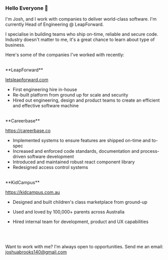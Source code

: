 ### Hello Everyone 👋

I'm Josh, and I work with companies to deliver world-class software. I'm currently Head of Engineering @ LeapForward.

I specialise in building teams who ship on-time, reliable and secure code. Industry doesn't matter to me, it's a great chance to learn about type of business. 

Here's some of the companies I've worked with recently:

<br>
**LeapForward**

[letsleapforward.com
](https://letsleapforward.com
)
- First engineering hire in-house
- Re-built platform from ground up for scale and security
- Hired out engineering, design and product teams to create an efficient and effective software machine


<br>
**Careerbase**

[https://careerbase.co
](https://careerbase.co
)
- Implemented systems to ensure features are shipped on-time and to-spec
- Increased and enforced code standards, documentation and process-driven software development
- Introduced and maintained robust react component library
- Redesigned access control systems

<br>
**KidCampus**

[https://kidcampus.com.au
](https://kidcampus.com.au
)
- Designed and built children's class marketplace from ground-up
- Used and loved by 100,000+ parents across Australia
- Hired internal team for development, product and UX capabilities

  <br><br>

Want to work with me? I'm always open to opportunities. Send me an email: joshuabrooks140@gmail.com
